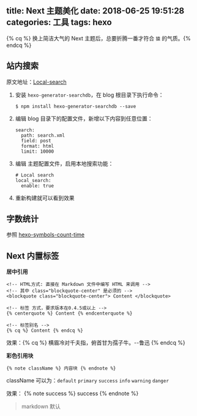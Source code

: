 title: Next 主题美化
date: 2018-06-25 19:51:28
categories: 工具
tags: hexo
---

{% cq %} 换上简洁大气的 Next 主题后，总要折腾一番才符合 `猿` 的气质。{% endcq %} 

<!--more-->

## 站内搜索

原文地址：[Local-search](http://theme-next.iissnan.com/third-party-services.html#local-search)

1. 安装 `hexo-generator-searchdb`，在 blog 根目录下执行命令：
   ```
   $ npm install hexo-generator-searchdb --save
   ```

2. 编辑 blog 目录下的配置文件，新增以下内容到任意位置：

   ```
   search:
     path: search.xml
     field: post
     format: html
     limit: 10000
   ```

3. 编辑 主题配置文件，启用本地搜索功能：

   ```
   # Local search
   local_search:
     enable: true
   ```

4. 重新构建就可以看到效果


## 字数统计

参照 [hexo-symbols-count-time](https://github.com/theme-next/hexo-symbols-count-time)



## Next 内置标签

**居中引用**
```
<!-- HTML方式: 直接在 Markdown 文件中编写 HTML 来调用 -->
<!-- 其中 class="blockquote-center" 是必须的 -->
<blockquote class="blockquote-center"> Content </blockquote>

<!-- 标签 方式，要求版本在0.4.5或以上 -->
{% centerquote %} Content {% endcenterquote %}

<!-- 标签别名 -->
{% cq %} Content {% endcq %}
```
效果：{% cq %} 横眉冷对千夫指，俯首甘为孺子牛。--鲁迅 {% endcq %}



**彩色引用块**

```
{% note className %} 内容块 {% endnote %}
```
className 可以为：`default`  `primary`  `success`  `info`  `warning`  `danger` 

效果：
{% note success %} success {% endnote %}

> markdown 默认